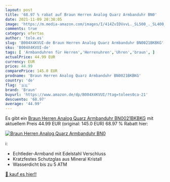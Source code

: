 ```yaml
---
layout: post
title: '68.97 % rabat auf Braun Herren Analog Quarz Armbanduhr BN0'
date: 2021-11-09 20:38:05
image: 'https://m.media-amazon.com/images/I/414ZvIDVvvL._SL500_._SL400_.jpg'
comments: true
category: ofertas
author: 'tole.es'
slug: 'B004X4KVUI-de Braun Herren Analog Quarz Armbanduhr BN0021BKBKG'
sku: 'B004X4KVUI-de'
tags: [ 'Armbanduhren für Herren','Herrenuhren','Uhren','braun', ]
actualPrice: 44.99 EUR
currency: EUR
price: 44.99
comparePrice: 145.0 EUR
prodname: 'Braun Herren Analog Quarz Armbanduhr BN0021BKBKG'
country: 'de'
flag: '🇩🇪'
brand: 'Braun'
buyurl: 'https://www.amazon.de/dp/B004X4KVUI/?tag=tolees0ca-21'
descuento: '68.97'
average: '44.99'
---
```


Es gibt ein [Braun Herren Analog Quarz Armbanduhr BN0021BKBKG](https://www.amazon.de/dp/B004X4KVUI/?tag=tolees0ca-21) mit aktuellem Preis 44.99 EUR (original: 145.0 EUR) 68.97 % Rabatt hier:

[![Braun Herren Analog Quarz Armbanduhr BN0](https://m.media-amazon.com/images/I/414ZvIDVvvL._SL500_._SL400_.jpg)](https://www.amazon.de/dp/B004X4KVUI/?tag=tolees0ca-21)

ℹ️:

- Echtleder-Armband mit Edelstahl Verschluss
- Kratzfestes Schutzglas aus Mineral Kristall
- Wasserdicht bis zu 5 ATM

[🛒 kauf es hier!!](https://www.amazon.de/dp/B004X4KVUI/?tag=tolees0ca-21)
